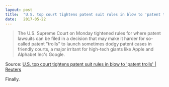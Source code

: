 ```yaml
---
layout: post
title:  "U.S. top court tightens patent suit rules in blow to 'patent trolls'"
date:   2017-05-22
---
```


>  The U.S. Supreme Court on Monday tightened rules for where patent lawsuits can be filed in a decision that may make it harder for so-called patent "trolls" to launch sometimes dodgy patent cases in friendly courts, a major irritant for high-tech giants like Apple and Alphabet Inc's Google.

Source: [U.S. top court tightens patent suit rules in blow to 'patent trolls' | Reuters](http://mobile.reuters.com/article/idUSKBN18I1SZ)

Finally.
